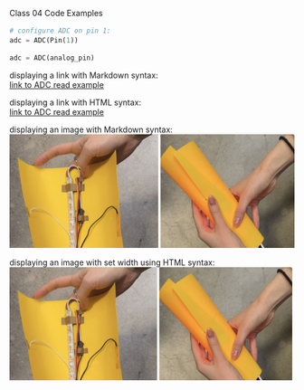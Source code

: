 Class 04 Code Examples
```python
# configure ADC on pin 1:
adc = ADC(Pin(1))
```
```python
adc = ADC(analog_pin)
```

displaying a link with Markdown syntax:  
[link to ADC read example](c04_adc_read.py)  

displaying a link with HTML syntax:  
<a href="c04_adc_read.py">link to ADC read example</a>  
  
displaying an image with Markdown syntax:  
![image description](../assignment03/a03_splash.jpg)
  
displaying an image with set width using HTML syntax:  
<img src="../assignment03/a03_splash.jpg" width="500">


